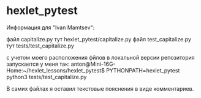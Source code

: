 # hexlet_pytest

Информация для "Ivan Mamtsev":

файл capitalize.py тут hexlet_pytest/capitalize.py
файл test_capitalize.py тут tests/test_capitalize.py

c учетом моего расположения фйлов в локальной версии репозитория запускается у меня так: 
anton@Mini-16G-Home:~/hexlet_lessons/hexlet_pytest$ PYTHONPATH=hexlet_pytest python3 tests/test_capitalize.py

В самих файлах я оставил текстовые пояснения в виде комментариев. 
